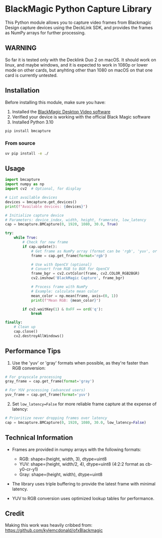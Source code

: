 # BlackMagic Python Capture Library

This Python module allows you to capture video frames from Blackmagic Design capture devices using the DeckLink SDK, and provides the frames as NumPy arrays for further processing.

## WARNING

So far it is tested only with the Decklink Duo 2 on macOS.  It should work on linux, and maybe windows, and it is expected to work in 1080p or lower mode on other cards, but anyhting other than 1080 on macOS on that one card is currently untested.

## Installation

Before installing this module, make sure you have:

1. Installed the [BlackMagic Desktop Video software](https://www.blackmagicdesign.com/support)
2. Verified your device is working with the official Black Magic software
3. Installed Python 3.10

```bash
pip install bmcapture
```


### From source

```bash
uv pip install -e ./
```

## Usage

```python
import bmcapture
import numpy as np
import cv2  # Optional, for display

# List available devices
devices = bmcapture.get_devices()
print(f"Available devices: {devices}")

# Initialize capture device
# Parameters: device_index, width, height, framerate, low_latency
cap = bmcapture.BMCapture(0, 1920, 1080, 30.0, True)

try:
    while True:
        # Check for new frame
        if cap.update():
            # Get frame as NumPy array (format can be 'rgb', 'yuv', or 'gray')
            frame = cap.get_frame(format='rgb')

            # Use with OpenCV (optional)
            # Convert from RGB to BGR for OpenCV
            frame_bgr = cv2.cvtColor(frame, cv2.COLOR_RGB2BGR)
            cv2.imshow('BlackMagic Capture', frame_bgr)

            # Process frame with NumPy
            # Example: calculate mean color
            mean_color = np.mean(frame, axis=(0, 1))
            print(f"Mean RGB: {mean_color}")

        if cv2.waitKey(1) & 0xFF == ord('q'):
            break

finally:
    # Clean up
    cap.close()
    cv2.destroyAllWindows()
```

## Performance Tips

1. Use the 'yuv' or 'gray' formats when possible, as they're faster than RGB conversion:

```python
# For grayscale processing
gray_frame = cap.get_frame(format='gray')

# For YUV processing (advanced users)
yuv_frame = cap.get_frame(format='yuv')
```

2. Set `low_latency=False` for more reliable frame capture at the expense of latency:

```python
# Prioritize never dropping frames over latency
cap = bmcapture.BMCapture(0, 1920, 1080, 30.0, low_latency=False)
```

## Technical Information

- Frames are provided in numpy arrays with the following formats:
  - RGB: shape=(height, width, 3), dtype=uint8
  - YUV: shape=(height, width/2, 4), dtype=uint8 (4:2:2 format as cb-y0-cr-y1)
  - Gray: shape=(height, width), dtype=uint8

- The library uses triple buffering to provide the latest frame with minimal latency.

- YUV to RGB conversion uses optimized lookup tables for performance.

## Credit

Making this work was heavily cribbed from:
https://github.com/kylemcdonald/ofxBlackmagic
